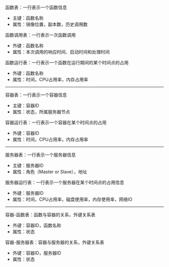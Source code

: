 函数表：一行表示一个函数信息

- 主键：函数名称
- 属性：镜像位置，副本数，历史调用数

函数调用表：一行表示一次函数调用

- 外键：函数名称
- 属性：本次调用的响应时间、启动时间和处理时间

函数运行表：一行表示一个函数在运行期间的某个时间点的占用

- 外键：函数名称
- 属性：时间，CPU占用率，内存占用率

---

容器表：一行表示一个容器信息

- 主键：容器ID
- 属性：状态，所属服务器节点

容器运行表：一行表示一个容器在某个时间点的占用

- 外键：容器ID
- 属性：时间，CPU占用率，内存占用率

---

服务器表：一行表示一个服务器信息

- 主键：服务器ID
- 属性：角色（Master or Slave），地址

服务器运行表：一行表示一个服务器在某个时间点的占用信息

- 外键：服务器ID
- 属性：时间，CPU占用率，磁盘使用率，内存使用率，网络IO

---

容器-函数表：函数与容器的关系，外键关系表

- 外键：容器ID，函数名称
- 属性：状态

容器-服务器表：容器与服务器的关系，外键关系表

- 外键：容器ID，服务器ID
- 属性：状态

